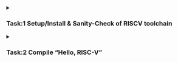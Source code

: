 <details>
    <summary><h3>Task:1 Setup/Install & Sanity-Check of RISCV toolchain</h3></summary>
##Extraction of the toolchain
  
![image](https://github.com/user-attachments/assets/ce30157a-4a39-4574-80df-b674314f8d67)

![image](https://github.com/user-attachments/assets/5a7f5595-db06-48ae-bce2-1955123ab8f4)

<p>Add the path to avoid calling it by path everytime</p>

```plaintext
$ echo 'export PATH=/opt/riscv/bin:$PATH' >> ~/.zshrc
$ source ~/.zshrc
```

![image](https://github.com/user-attachments/assets/ffad5d86-e5ed-4280-9c62-d651ac65d3e5)

<p>Verification Commands to check the installed tools.</p>

```plaintext
$ riscv32-unknown-elf-gcc --version
$ riscv32-unknown-elf-objdump --version
$ riscv32-unknown-elf-gdb --version
```

![image](https://github.com/user-attachments/assets/99c60cae-404c-4224-aabc-330e38aa9f75)
</details>
<details>
<summary><h3>Task:2 Compile “Hello, RISC-V”</h3></summary>
<p>Create a new C file and write a basic code for compilation</p>

```plaintext
$ nano hello.c
```

![image](https://github.com/user-attachments/assets/abdaa2bc-7f55-4369-b0a0-7d87ec3537bb)

<p>Compilation of the C code using RISC-V compiler:</p>

```plaintext
$ riscv32-unknown-elf-gcc -o hello_riscv.elf hello.c
$ spike --isa=rv32imac /opt/riscv/riscv32-unknown-elf/bin/pk  hello_riscv.elf
```

![image](https://github.com/user-attachments/assets/e0aa8571-48cb-4332-a289-80f686763a61)

• Run riscv32-unknown-elf-gcc -march=rv32imc -mabi=ilp32 -o hello.elf hello.c.<br>
• Use file hello.elf to confirm it’s 32-bit RISC-V.
![image](https://github.com/user-attachments/assets/2424cdb5-5610-4e3f-aa1d-3f788570173c)
</details>
